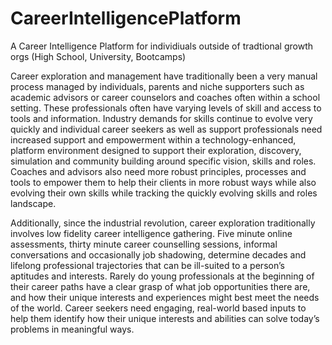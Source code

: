 # CareerIntelligencePlatform
A Career Intelligence Platform for individiuals outside of tradtional growth orgs (High School, University, Bootcamps) 


Career exploration and management have traditionally been a very manual process managed by individuals, parents and niche supporters such as academic advisors or career counselors and coaches often within a school setting. These professionals often have varying levels of skill and access to tools and information. Industry demands for skills continue to evolve very quickly and individual career seekers as well as support professionals need increased support and empowerment within a technology-enhanced, platform environment designed to support their exploration, discovery, simulation and community building around specific vision, skills and roles. Coaches and advisors also need more robust principles, processes and tools to empower them to help their clients in more robust ways while also evolving their own skills while tracking the quickly evolving skills and roles landscape. 

Additionally, since the industrial revolution, career exploration traditionally involves low fidelity career intelligence gathering. Five minute online assessments, thirty minute career counselling sessions, informal conversations and occasionally job shadowing, determine decades and lifelong professional trajectories that can be ill-suited to a person’s aptitudes and interests. Rarely do young professionals at the beginning of their career paths have a clear grasp of what job opportunities there are, and how their unique interests and experiences might best meet the needs of the world. Career seekers need engaging, real-world based inputs to help them identify how their unique interests and abilities can solve today’s problems in meaningful ways. 
